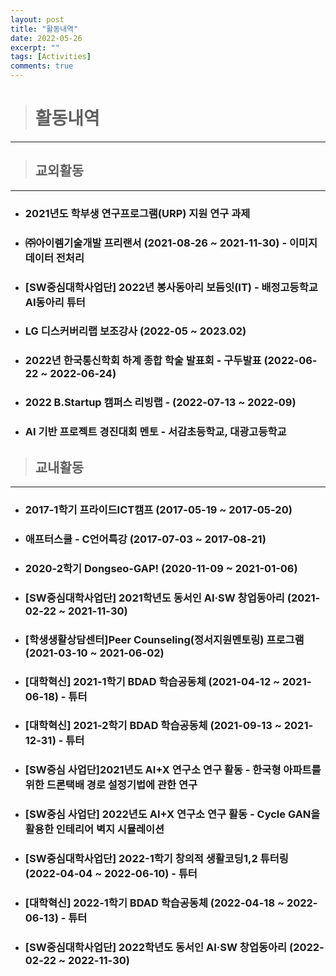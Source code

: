 ```yaml
---
layout: post
title: "활동내역"
date: 2022-05-26
excerpt: ""
tags: [Activities]
comments: true
---
```


> # 활동내역
------------------------------------------------------------

> ## 교외활동
------------------------------------------------------------

- ### 2021년도 학부생 연구프로그램(URP) 지원 연구 과제

- ### ㈜아이렘기술개발 프리랜서 (2021-08-26 ~ 2021-11-30) - 이미지 데이터 전처리

- ### [SW중심대학사업단] 2022년 봉사동아리 보듬잇(IT) - 배정고등학교 AI동아리 튜터

- ### LG 디스커버리랩 보조강사 (2022-05 ~ 2023.02)

- ### 2022년 한국통신학회 하계 종합 학술 발표회 - 구두발표 (2022-06-22 ~ 2022-06-24)

- ### 2022 B.Startup 캠퍼스 리빙랩 - (2022-07-13 ~ 2022-09)

- ### AI 기반 프로젝트 경진대회 멘토 - 서감초등학교, 대광고등학교


> ## 교내활동
------------------------------------------------------------

- ### 2017-1학기 프라이드ICT캠프 (2017-05-19 ~ 2017-05-20)

- ### 애프터스쿨 - C언어특강 (2017-07-03 ~ 2017-08-21)

- ### 2020-2학기 Dongseo-GAP! (2020-11-09 ~ 2021-01-06)

- ### [SW중심대학사업단] 2021학년도 동서인 AI·SW 창업동아리 (2021-02-22 ~ 2021-11-30)

- ### [학생생활상담센터]Peer Counseling(정서지원멘토링) 프로그램 (2021-03-10 ~ 2021-06-02)

- ### [대학혁신] 2021-1학기 BDAD 학습공동체 (2021-04-12 ~ 2021-06-18) - 튜터

- ### [대학혁신] 2021-2학기 BDAD 학습공동체 (2021-09-13 ~ 2021-12-31) - 튜터

- ### [SW중심 사업단]2021년도 AI+X 연구소 연구 활동 - 한국형 아파트를 위한 드론택배 경로 설정기법에 관한 연구

- ### [SW중심 사업단] 2022년도 AI+X 연구소 연구 활동 - Cycle GAN을 활용한 인테리어 벽지 시뮬레이션

- ### [SW중심대학사업단] 2022-1학기 창의적 생활코딩1,2 튜터링 (2022-04-04 ~ 2022-06-10) - 튜터

- ### [대학혁신] 2022-1학기 BDAD 학습공동체 (2022-04-18 ~ 2022-06-13) - 튜터

- ### [SW중심대학사업단] 2022학년도 동서인 AI·SW 창업동아리 (2022-02-22 ~ 2022-11-30)
